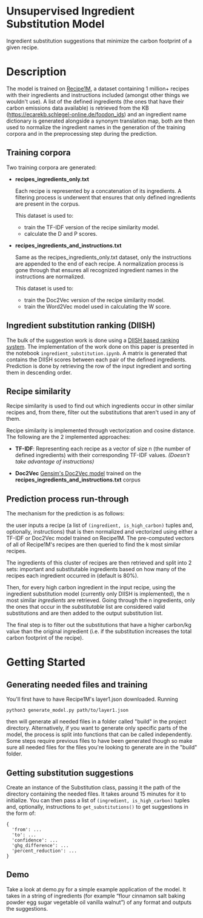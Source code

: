 # Unsupervised Ingredient Substitution Model
Ingredient substitution suggestions that minimize the carbon footprint of a given recipe.
# Description
The model is trained on [Recipe1M](http://pic2recipe.csail.mit.edu/), a dataset containing 1 million+ recipes with their ingredients and instructions included (amongst other things we wouldn't use). A list of the defined ingredients (the ones that have their carbon emissions data available) is retrieved from the KB (https://ecarekb.schlegel-online.de/foodon_ids) and an ingredient name dictionary is generated alongside a synonym translation map, both are then used to normalize the ingredient names in the generation of the training corpora and in the preprocessing step during the prediction.

## Training corpora
Two training corpora are generated:
* **recipes_ingredients_only.txt**

    Each recipe is represented by a concatenation of its ingredients. A filtering process is underwent that ensures that only defined ingredients are present in the corpus.

    This dataset is used to:
    * train the TF-IDF version of the recipe similarity model.
    * calculate the D and P scores.
* **recipes_ingredients_and_instructions.txt**
  
    Same as the recipes_ingredients_only.txt dataset, only the instructions are appended to the end of each recipe. A normalization process is gone through that ensures all recognized ingredient names in the instructions are normalized.

    This dataset is used to:
    * train the Doc2Vec version of the recipe similarity model.
    * train the Word2Vec model used in calculating the W score.

## Ingredient substitution ranking (DIISH)
The bulk of the suggestion work is done using a [DIISH based ranking system](https://www.frontiersin.org/articles/10.3389/frai.2020.621766/full). The implementation of the work done on this paper is presented in the notebook ```ingredient_substitution.ipynb```. A matrix is generated that contains the DIISH scores between each pair of the defined ingredients. Prediction is done by retrieving the row of the input ingredient and sorting them in descending order.

## Recipe similarity
Recipe similarity is used to find out which ingredients occur in other similar recipes and, from there, filter out the substitutions that aren't used in any of them.

Recipe similarity is implemented through vectorization and cosine distance. The following are the 2 implemented approaches:
* **TF-IDF**:
  Representing each recipe as a vector of size n (the number of defined ingredients) with their corresponding TF-IDF values. *(Doesn't take advantage of instructions)*

* **Doc2Vec**
  [Gensim's Doc2Vec model](https://radimrehurek.com/gensim/models/doc2vec.html) trained on the **recipes_ingredients_and_instructions.txt** corpus

## Prediction process run-through
The mechanism for the prediction is as follows: 

the user inputs a recipe (a list of ```(ingredient, is_high_carbon)``` tuples and, optionally, instructions) that is then normalized and vectorized using either a TF-IDF or Doc2Vec model trained on Recipe1M. The pre-computed vectors of all of Recipe1M's recipes are then queried to find the k most similar recipes. 

The ingredients of this cluster of recipes are then retrieved and split into 2 sets: important and substitutable ingredients based on how many of the recipes each ingredient occurred in (default is 80%). 

Then, for every high carbon ingredient in the input recipe, using the ingredient substitution model (currently only DIISH is implemented), the n most similar *ingredients* are retrieved. Going through the n ingredients, only the ones that occur in the *substitutable* list are considered valid substitutions and are then added to the output substitution list. 

The final step is to filter out the substitutions that have a higher carbon/kg value than the original ingredient (i.e. if the substitution increases the total carbon footprint of the recipe).




# Getting Started

## Generating needed files and training
You'll first have to have Recipe1M's layer1.json downloaded.
Running 
```
python3 generate_model.py path/to/layer1.json
```
then will generate all needed files in a folder called "build" in the project directory. Alternatively, if you want to generate only specific parts of the model, the process is split into functions that can be called independently. Some steps require previous files to have been generated though so make sure all needed files for the files you're looking to generate are in the "build" folder.


## Getting substitution suggestions
Create an instance of the Substitution class, passing it the path of the directory containing the needed files. It takes around 15 minutes for it to initialize. You can then pass a list of ```(ingredient, is_high_carbon)``` tuples and, optionally, instructions to ```get_substitutions()```
to get suggestions in the form of:
```
{
  'from': ...
  'to': ...
  'confidence': ...
  'ghg_difference': ...
  'percent_reduction': ...
}
```

## Demo
Take a look at demo.py for a simple example application of the model. It takes in a string of ingredients (for example “flour cinnamon salt baking powder egg sugar vegetable oil vanilla walnut”) of any format and outputs the suggestions.

